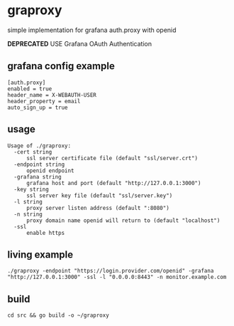 # graproxy
simple implementation for grafana auth.proxy with openid

**DEPRECATED** USE Grafana OAuth Authentication

## grafana config example

    [auth.proxy]
    enabled = true
    header_name = X-WEBAUTH-USER
    header_property = email
    auto_sign_up = true


## usage

    Usage of ./graproxy:
      -cert string
          ssl server certificate file (default "ssl/server.crt")
      -endpoint string
          openid endpoint
      -grafana string
          grafana host and port (default "http://127.0.0.1:3000")
      -key string
          ssl server key file (default "ssl/server.key")
      -l string
          proxy server listen address (default ":8080")
      -n string
          proxy domain name openid will return to (default "localhost")
      -ssl
          enable https

## living example

    ./graproxy -endpoint "https://login.provider.com/openid" -grafana "http://127.0.0.1:3000" -ssl -l "0.0.0.0:8443" -n monitor.example.com


## build

    cd src && go build -o ~/graproxy
